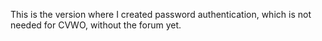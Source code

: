 This is the version where I created password authentication, which is not needed for CVWO, without the forum yet.